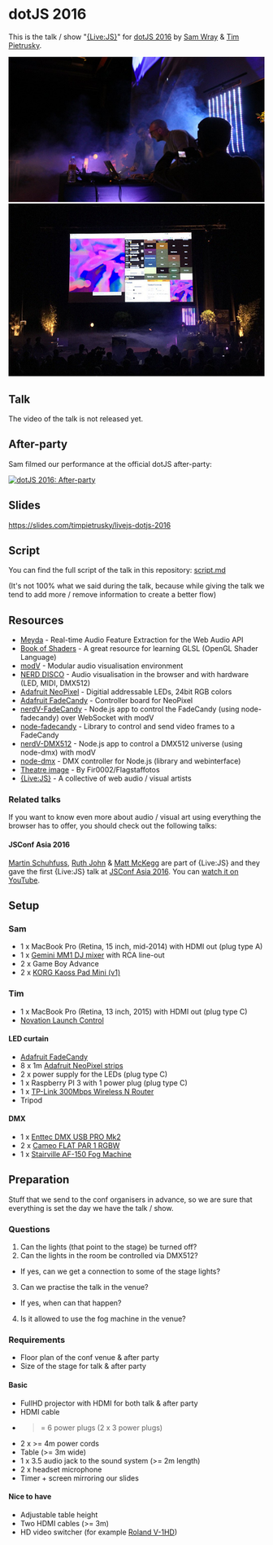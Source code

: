 # dotJS 2016

This is the talk / show "[{Live:JS}](https://twitter.com/livejs_network)" for [dotJS 2016](https://twitter.com/dotJS) by [Sam Wray](https://twitter.com/_2xaa) & [Tim Pietrusky](https://twitter.com/TimPietrusky).

![dotJS talk](images/dotjs2016_performance_1.jpg)
![dotJS talk](images/dotjs2016_performance_2.jpg)

## Talk

The video of the talk is not released yet. 


## After-party

Sam filmed our performance at the official dotJS after-party:

[![dotJS 2016: After-party](http://img.youtube.com/vi/oR9vIXlu714/0.jpg)](http://www.youtube.com/watch?v=oR9vIXlu714)



## Slides

https://slides.com/timpietrusky/livejs-dotjs-2016


## Script

You can find the full script of the talk in this repository: [script.md](script.md)

(It's not 100% what we said during the talk, because while giving the talk we tend to add more / remove information to create a better flow)


## Resources

* [Meyda](https://github.com/hughrawlinson/meyda) - Real-time Audio Feature Extraction for the Web Audio API
* [Book of Shaders](http://thebookofshaders.com/) - A great resource for learning GLSL (OpenGL Shader Language)
* [modV](https://github.com/2xAA/modV) - Modular audio visualisation environment
* [NERD DISCO](https://twitter.com/NERDDISCO) - Audio visualisation in the browser and with hardware (LED, MIDI, DMX512)
* [Adafruit NeoPixel](https://www.adafruit.com/category/168) - Digitial addressable LEDs, 24bit RGB colors
* [Adafruit FadeCandy](https://www.adafruit.com/product/1689) - Controller board for NeoPixel
* [nerdV-FadeCandy](https://github.com/NERDDISCO/nerdV-FadeCandy) - Node.js app to control the FadeCandy (using node-fadecandy) over WebSocket with modV
* [node-fadecandy](https://github.com/livejs/node-fadecandy) - Library to control and send video frames to a FadeCandy
* [nerdV-DMX512](https://github.com/NERDDISCO/nerdV-DMX512) - Node.js app to control a DMX512 universe (using node-dmx) with modV
* [node-dmx](https://github.com/wiedi/node-dmx) - DMX controller for Node.js (library and webinterface)
* [Theatre image](https://en.wikipedia.org/wiki/File:Classical_spectacular10.jpg) - By Fir0002/Flagstaffotos
* [{Live:JS}](http://livejs.network) - A collective of web audio / visual artists


### Related talks

If you want to know even more about audio / visual art using everything the browser has to offer, you should check out the following talks:

#### JSConf Asia 2016

[Martin Schuhfuss](https://twitter.com/), [Ruth John](https://twitter.com/) & [Matt McKegg](https://twitter.com/) are part of {Live:JS} and they gave the first {Live:JS} talk at [JSConf Asia 2016](https://2016.jsconf.asia). You can [watch it on YouTube](https://www.youtube.com/watch?v=Ody93kpAjAY).


## Setup

### Sam

* 1 x MacBook Pro (Retina, 15 inch, mid-2014) with HDMI out (plug type A)
* 1 x [Gemini MM1 DJ mixer](http://geminisound.com/product/mm1) with RCA line-out
* 2 x Game Boy Advance
* 2 x [KORG Kaoss Pad Mini (v1)](http://www.gear4music.com/Keyboards-and-Pianos/Korg-Kaoss-Pad-Mini-KP-Effects-Control/21G)

### Tim

* 1 x MacBook Pro (Retina, 13 inch, 2015) with HDMI out (plug type C)
* [Novation Launch Control](https://global.novationmusic.com/launch/launch-control)

#### LED curtain

* [Adafruit FadeCandy](https://www.adafruit.com/product/1689)
* 8 x 1m [Adafruit NeoPixel strips](https://www.adafruit.com/products/1138)
* 2 x power supply for the LEDs (plug type C)
* 1 x Raspberry PI 3 with 1 power plug (plug type C)
* 1 x [TP-Link 300Mbps Wireless N Router](http://www.tp-link.com/en/products/details/cat-9_TL-WR841ND.html)
* Tripod

#### DMX

* 1 x [Enttec DMX USB PRO Mk2](https://www.enttec.com/?main_menu=Products&pn=70314)
* 2 x [Cameo FLAT PAR 1 RGBW](http://www.cameolight.com/en/products/led-flat-par-cans/flat-pro-1-rgbw-ir-7-x-4-w-high-power-flat-rgbw-led-par-light-in-black-housing-with-ir-remote-control-option/)
* 1 x [Stairville AF-150 Fog Machine](https://www.thomann.de/gb/stairville_af_150_dmx_fog_machine.htm)





## Preparation

Stuff that we send to the conf organisers in advance, so we are sure that everything is set the day we have the talk / show.

### Questions

1. Can the lights (that point to the stage) be turned off?
2. Can the lights in the room be controlled via DMX512?
  * If yes, can we get a connection to some of the stage lights?
3. Can we practise the talk in the venue?
  * If yes, when can that happen?
4. Is it allowed to use the fog machine in the venue?

### Requirements

* Floor plan of the conf venue & after party
* Size of the stage for talk & after party

#### Basic

* FullHD projector with HDMI for both talk & after party
* HDMI cable
* >= 6 power plugs (2 x 3 power plugs)
* 2 x >= 4m power cords
* Table (>= 3m wide)
* 1 x 3.5 audio jack to the sound system (>= 2m length)
* 2 x headset microphone
* Timer + screen mirroring our slides

#### Nice to have

* Adjustable table height
* Two HDMI cables (>= 3m)
* HD video switcher (for example [Roland V-1HD](http://proav.roland.com/promos/v-1hd))
